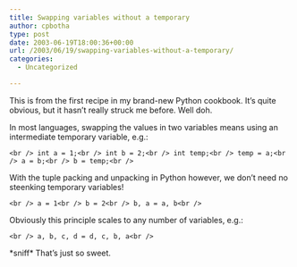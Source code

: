 ```yaml
---
title: Swapping variables without a temporary
author: cpbotha
type: post
date: 2003-06-19T18:00:36+00:00
url: /2003/06/19/swapping-variables-without-a-temporary/
categories:
  - Uncategorized

---
```

This is from the first recipe in my brand-new Python cookbook. It&#8217;s quite obvious, but it hasn&#8217;t really struck me before. Well doh.

In most languages, swapping the values in two variables means using an intermediate temporary variable, e.g.:
  
`<br />
int a = 1;<br />
int b = 2;<br />
int temp;<br />
temp = a;<br />
a = b;<br />
b = temp;<br />
` 

With the tuple packing and unpacking in Python however, we don&#8217;t need no steenking temporary variables!
  
`<br />
a = 1<br />
b = 2<br />
b, a = a, b<br />
` 

Obviously this principle scales to any number of variables, e.g.:
  
`<br />
a, b, c, d = d, c, b, a<br />
` 

\*sniff\* That&#8217;s just so sweet.
